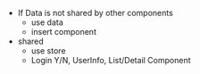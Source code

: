 - If Data is not shared by other components
  - use data
  - insert component
- shared
  - use store
  - Login Y/N, UserInfo, List/Detail Component